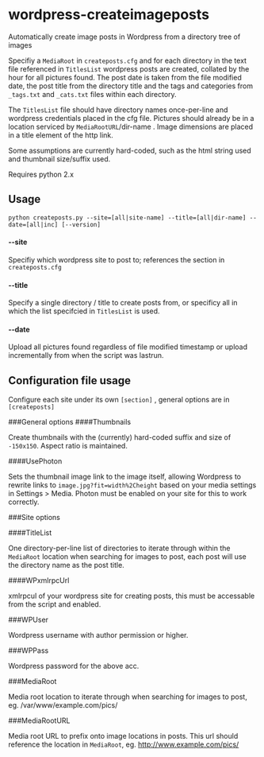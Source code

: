 # wordpress-createimageposts

Automatically create image posts in Wordpress from a directory tree of images

Specifiy a `MediaRoot` in `createposts.cfg` and for each directory in the text file referenced in `TitlesList` wordpress posts are created, collated by the hour for all pictures found. The post date is taken from the file modified date, the post title from the directory title and the tags and categories from `_tags.txt` and `_cats.txt` files within each directory.

The `TitlesList` file should have directory names once-per-line and wordpress credentials placed in the cfg file. Pictures should already be in a location serviced by `MediaRootURL`/dir-name . Image dimensions are placed in a title element of the http link.

Some assumptions are currently hard-coded, such as the html string used and thumbnail size/suffix used.

Requires python 2.x

## Usage

	python createposts.py --site=[all|site-name] --title=[all|dir-name] --date=[all|inc] [--version]

#### --site

Specifiy which wordpress site to post to; references the section in `createposts.cfg`

#### --title

Specify a single directory / title to create posts from, or specificy all in which the list specifcied in `TitlesList` is used.

#### --date

Upload all pictures found regardless of file modified timestamp or upload incrementally from when the script was lastrun.

## Configuration file usage

Configure each site under its own `[section]` , general options are in `[createposts]`

###General options
####Thumbnails

Create thumbnails with the (currently) hard-coded suffix and size of `-150x150`. Aspect ratio is maintained.

####UsePhoton

Sets the thumbnail image link to the image itself, allowing Wordpress to rewrite links to `image.jpg?fit=width%2Cheight` based on your media settings in Settings > Media. Photon must be enabled on your site for this to work correctly.

###Site options

####TitleList

One directory-per-line list of directories to iterate through within the `MediaRoot` location when searching for images to post, each post will use the directory name as the post title.

####WPxmlrpcUrl

xmlrpcul of your wordpress site for creating posts, this must be accessable from the script and enabled.

###WPUser

Wordpress username with author permission or higher.

###WPPass

Wordpress password for the above acc.

###MediaRoot

Media root location to iterate through when searching for images to post, eg. /var/www/example.com/pics/


###MediaRootURL

Media root URL to prefix onto image locations in posts. This url should reference the location in `MediaRoot`, eg. http://www.example.com/pics/

